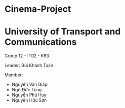 # Cinema-Project

# University of Transport and Communications
Group 12 - IT02 - K63

Leader: Bùi Khánh Toàn

Member:
 - Nguyễn Văn Giáp
 - Ngô Đức Tùng
 - Nguyễn Phú Huy
 - Nguyễn Hữu Sơn
